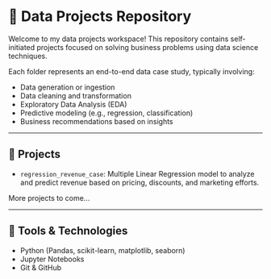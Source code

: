 # 🧠 Data Projects Repository

Welcome to my data projects workspace! This repository contains self-initiated projects focused on solving business problems using data science techniques.

Each folder represents an end-to-end data case study, typically involving:
- Data generation or ingestion
- Data cleaning and transformation
- Exploratory Data Analysis (EDA)
- Predictive modeling (e.g., regression, classification)
- Business recommendations based on insights

---

## 📁 Projects

- `regression_revenue_case`: Multiple Linear Regression model to analyze and predict revenue based on pricing, discounts, and marketing efforts.

More projects to come...

---

## 🔧 Tools & Technologies

- Python (Pandas, scikit-learn, matplotlib, seaborn)
- Jupyter Notebooks
- Git & GitHub
